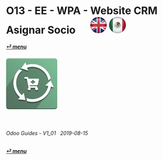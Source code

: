 # O13 - EE - WPA - Website CRM Asignar Socio &nbsp;&nbsp;&nbsp;&nbsp; [![en-uk](/doc/img/flg/en-uk-flg-btn-sml.png)](/en-uk/o13/ee/wpa/en-uk-o13-ee-wpa-guides.md) [ ![es-mx](/doc/img/flg/es-mx-flg-btn-sml.png)](/es-mx/o13/ee/wpa/es-mx-o13-ee-wpa-guides.md)
#### [_&#x23CE; menu_](/en-uk/o13/ee/en-uk-o13-ee-guides-menu.md "Regresar al menú de EE")  
### ![wpa](/doc/img/app/big/wpa.png)
[ⱽ¹²³⁴⁵⁶⁷⁸⁹⁰⁻]: # (ⱽ¹²³⁴⁵⁶⁷⁸⁹⁰⁻)

<br>

###### Odoo Guides - V1_01 &nbsp; 2019-08-15  
**[_&#x23CE; menu_](/en-uk/o13/ee/en-uk-o13-ee-guides-menu.md)**  
